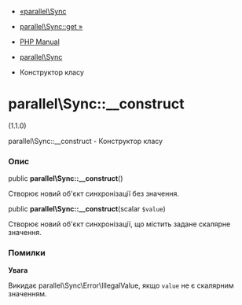 - [«parallel\Sync](class.parallel-sync.md)
- [parallel\Sync::get »](parallel-sync.get.md)

- [PHP Manual](index.md)
- [parallel\Sync](class.parallel-sync.md)
- Конструктор класу

# parallel\Sync::\_\_construct

(1.1.0)

parallel\Sync::\_\_construct - Конструктор класу

### Опис

public **parallel\Sync::\_\_construct**()

Створює новий об'єкт синхронізації без значення.

public **parallel\Sync::\_\_construct**(scalar `$value`)

Створює новий об'єкт синхронізації, що містить задане скалярне
значення.

### Помилки

**Увага**

Викидає parallel\Sync\Error\IllegalValue, якщо `value` не є
скалярним значенням.
